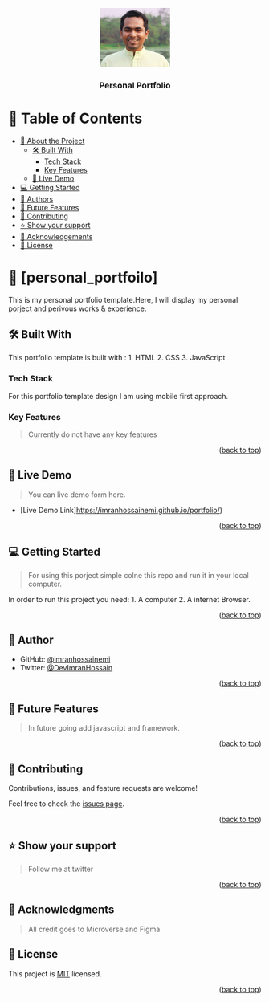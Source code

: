 <a name="readme-top"></a>
<div align="center">
  <img src="5139.jpg" alt="logo" width="140"  height="auto" />
  <br/>

  <h3><b>Personal Portfolio</b></h3>

</div>

<!-- TABLE OF CONTENTS -->

# 📗 Table of Contents

- [📖 About the Project](#about-project)
  - [🛠 Built With](#built-with)
    - [Tech Stack](#tech-stack)
    - [Key Features](#key-features)
  - [🚀 Live Demo](#live-demo)
- [💻 Getting Started](#getting-started)
- [👥 Authors](#authors)
- [🔭 Future Features](#future-features)
- [🤝 Contributing](#contributing)
- [⭐️ Show your support](#support)
- [🙏 Acknowledgements](#acknowledgements)
- [📝 License](#license)

<!-- PROJECT DESCRIPTION -->

# 📖 [personal_portfoilo] <a name="about-project"></a>

This is my personal portfolio template.Here, I will display my personal porject and perivous works & experience.

## 🛠 Built With <a name="built-with"></a>
This portfolio template is built with :
    1. HTML
    2. CSS
    3. JavaScript
### Tech Stack <a name="tech-stack"></a>

For this portfolio template design I am using mobile first approach. 
<!--
<details>
  <summary>Client</summary>
  <ul>
    <li><a href="#">HTML CSS</a></li>
  </ul>
</details>
-->
<!--
<details>
  <summary>Server</summary>
  <ul>
    <li><a href="https://expressjs.com/">Express.js</a></li>
  </ul>
</details>
-->
<!--
<details>
<summary>Database</summary>
  <ul>
    <li><a href="https://www.postgresql.org/">PostgreSQL</a></li>
  </ul>
</details>
-->
<!-- Features -->

### Key Features <a name="key-features"></a>

> Currently do not have any key features
<!--
- **[key_feature_1]**
- **[key_feature_2]**
- **[key_feature_3]**
-->
<p align="right">(<a href="#readme-top">back to top</a>)</p>

<!-- LIVE DEMO -->

## 🚀 Live Demo <a name="live-demo"></a>

> You can live demo form here.

- [Live Demo Link]https://imranhossainemi.github.io/portfolio/)

<p align="right">(<a href="#readme-top">back to top</a>)</p>

<!-- GETTING STARTED -->

## 💻 Getting Started <a name="getting-started"></a>

> For using this porject simple colne this repo and run it in your local computer.

In order to run this project you need:
    1. A computer 
    2. A internet Browser.



<p align="right">(<a href="#readme-top">back to top</a>)</p>

<!-- AUTHORS -->

## 👤 Author <a name="authors"></a>

- GitHub: [@imranhossainemi](https://github.com/imranhossainemi)
- Twitter: [@DevImranHossain](https://twitter.com/DevImranHossain)

<p align="right">(<a href="#readme-top">back to top</a>)</p>

<!-- FUTURE FEATURES -->

## 🔭 Future Features <a name="future-features"></a>

> In future going add javascript and framework.


<p align="right">(<a href="#readme-top">back to top</a>)</p>

<!-- CONTRIBUTING -->

## 🤝 Contributing <a name="contributing"></a>

Contributions, issues, and feature requests are welcome!

Feel free to check the [issues page](../../issues/).

<p align="right">(<a href="#readme-top">back to top</a>)</p>

<!-- SUPPORT -->

## ⭐️ Show your support <a name="support"></a>

> Follow me at twitter 

<p align="right">(<a href="#readme-top">back to top</a>)</p>

<!-- ACKNOWLEDGEMENTS -->

## 🙏 Acknowledgments <a name="acknowledgements"></a>

> All credit goes to Microverse and Figma

<!-- LICENSE -->

## 📝 License <a name="license"></a>

This project is [MIT](./LICENSE) licensed.

<p align="right">(<a href="#readme-top">back to top</a>)</p>
